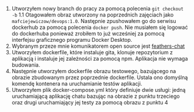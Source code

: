 1. Utworzyłem nowy branch do pracy za pomocą polecenia `git checkout -b`
   1.1 Otagowałem obraz utworzony na poprzednich zajęciach jako `mafciejewiczow/devops:1.0`. Następnie zpushowałem go do serwisu dockerhub za pomocą polecenia `docker push`. Nie musiałem się logować do dockerhuba ponieważ zrobiłem to już wcześniej za pomocą interfejsu graficznego programu Docker Desktop.
2. Wybranym przeze mnie komunikatorem open source jest [feathers-chat](https://github.com/feathersjs/feathers-chat)
3. Utworzyłem dockerfile, które instaluje gita, klonuje repozytorium z aplikacją i instaluje jej zależności za pomocą npm. Aplikacja nie wymaga budowania.
4. Następnie utworzyłem dockerfile obrazu testowego, bazującego na obrazie zbudowanym przez poprzednie dockerfile. Ustala ono domyślną komendę kontenera na uruchamianie testów aplikacji.
5. Utworzyłem plik docker-compose.yml który definiuje dwie usługi: jedną uruchamiającą aplikację chatu bazując na obrazie z punktu trzeciego oraz drugi uruchamiający jej testy za pomocą obrazu z punktu 4
